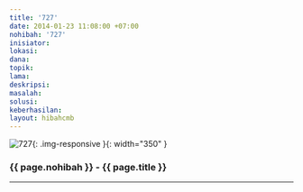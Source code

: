 ```yaml
---
title: '727'
date: 2014-01-23 11:08:00 +07:00
nohibah: '727'
inisiator: 
lokasi: 
dana: 
topik: 
lama: 
deskripsi: 
masalah: 
solusi: 
keberhasilan: 
layout: hibahcmb
---
```


![727](/static/img/hibahcmb/727.png){: .img-responsive }{: width="350" }

### {{ page.nohibah }} - {{ page.title }}

---
